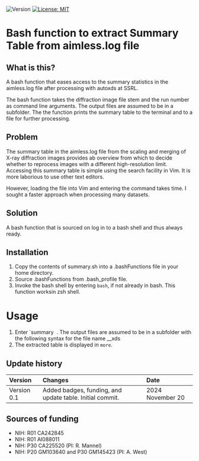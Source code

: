 ![Version](https://img.shields.io/static/v1?label=aimless-summary-table-extraction&message=0.0&color=brightcolor)
[![License: MIT](https://img.shields.io/badge/License-MIT-blue.svg)](https://opensource.org/licenses/MIT)

# Bash function to extract Summary Table from aimless.log file

## What is this?

A bash function that eases access to the summary statistics in the aimless.log file after processing with autoxds at SSRL.

The bash function takes the diffraction image file stem and the run number as command line arguments.
The output files are assumed to be in a subfolder.
The the function prints the summary table to the terminal and to a file for further processing.

## Problem

The summary table in the aimless.log file from the scaling and merging of X-ray diffraction images provides ab overview from which to decide whether to reprocess images with a different high-resolution limit.
Accessing this summary table is simple using the search facility in Vim.
It is more laborious to use other text editors.

However, loading the file into Vim and entering the command takes time.
I sought a faster approach when processing many datasets.

## Solution

A bash function that is sourced on log in to a bash shell and thus always ready.

## Installation

1. Copy the contents of summary.sh into a .bashFunctions file in your home directory.
2. Source .bashFunctions from .bash_profile file.
3. Invoke the bash shell by entering `bash`, if not already in bash. This function worksin zsh shell.

# Usage
1. Enter `summary <image filestem> <run number>. The output files are assumed to be in a subfolder with the following syntax for the file name <filestem>_<run-number>_xds
2. The extracted table is displayed in `more`.


## Update history

|Version      | Changes                                                                                                                                                                         | Date                 |
|:-----------|:------------------------------------------------------------------------------------------------------------------------------------------|:--------------------|
| Version 0.1 |   Added badges, funding, and update table.  Initial commit.                                                                                                                | 2024 November 20  |

## Sources of funding

- NIH: R01 CA242845
- NIH: R01 AI088011
- NIH: P30 CA225520 (PI: R. Mannel)
- NIH: P20 GM103640 and P30 GM145423 (PI: A. West)
